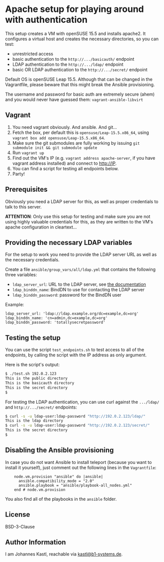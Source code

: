 # Apache setup for playing around with authentication

This setup creates a VM with openSUSE 15.5 and installs apache2. It configures a
virtual host and creates the necessary directories, so you can test:

- unrestricted access
- basic authentication to the `http://.../basicauth/` endpoint
- LDAP authentication to the `http://.../ldap/` endpoint
- basic OR LDAP authentication to the `http://.../secret/` endpoint

Default OS is openSUSE Leap 15.5. Although that can be changed in the
Vagrantfile, please beware that this might break the Ansible provisioning.

The username and password for basic auth are extremely secure (ahem) and you
would never have guessed them: `vagrant-ansible-libvirt`

## Vagrant

1. You need vagrant obviously. And ansible. And git...
1. Fetch the box, per default this is `opensuse/Leap-15.5.x86_64`, using
   `vagrant box add opensuse/Leap-15.5.x86_64`.
1. Make sure the git submodules are fully working by issuing `git submodule init
   && git submodule update`
1. Run `vagrant up`
1. Find out the VM's IP (e.g. `vagrant address apache-server`, if you have
   vagrant address installed) and connect to <http://IP>.
1. You can find a script for testing all endpoints below.
1. Party!

## Prerequisites

Obviously you need a LDAP server for this, as well as proper credentials to talk
to this server.

**ATTENTION**: Only use this setup for testing and make sure you are not using
highly valuable credentials for this, as they are written to the VM's apache
configuration in cleartext...

## Providing the necessary LDAP variables

For the setup to work you need to provide the LDAP server URL as well as the
necessary credentials.

Create a file `ansible/group_vars/all/ldap.yml` that contains the following
three variables:

- `ldap_server_url`: URL to the LDAP server, see [the
  documentation](https://httpd.apache.org/docs/2.4/mod/mod_authnz_ldap.html#authldapurl)
- `ldap_binddn_name`: BindDN to use for contacting the LDAP server
- `ldap_binddn_password`: password for the BindDN user

Example:

```
ldap_server_url: 'ldap://ldap.example.org/dc=example,dc=org'
ldap_binddn_name: 'cn=admin,dc=example,dc=org'
ldap_binddn_password: 'totallysecretpassword'
```

## Testing the setup

You can use the script `test_endpoints.sh` to test access to all of the
endpoints, by calling the script with the IP address as only argument.

Here is the script's output:

```bash
$ ./test.sh 192.0.2.123
This is the public directory
This is the basicauth directory
This is the secret directory
$
```

For testing the LDAP authentication, you can use curl against the `.../ldap/`
and `http://.../secret/` endpoints:

```bash
$ curl -s -u ldap-user:ldap-password "http://192.0.2.123/ldap/"
This is the ldap directory
$ curl -s -u ldap-user:ldap-password "http://192.0.2.123/secret/"
This is the secret directory
$
```

## Disabling the Ansible provisioning

In case you do not want Ansible to install teleport (because you want to install
it yourself), just comment out the following lines in the `Vagrantfile`:

```hcl
    node.vm.provision "ansible" do |ansible|
      ansible.compatibility_mode = "2.0"
      ansible.playbook = "ansible/playbook-all_nodes.yml"
    end # node.vm.provision
```

You also find all of the playbooks in the `ansible` folder.

## License

BSD-3-Clause

## Author Information

I am Johannes Kastl, reachable via kastl@b1-systems.de.
